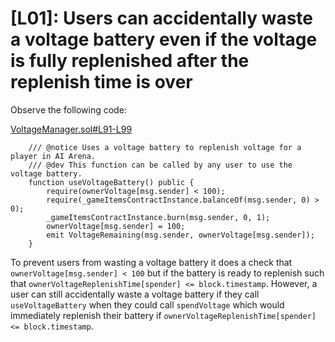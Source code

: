 # [L01]: Users can accidentally waste a voltage battery even if the voltage is fully replenished after the replenish time is over

Observe the following code:

[VoltageManager.sol#L91-L99](https://github.com/code-423n4/2024-02-ai-arena/blob/main/src/VoltageManager.sol#L91-L99)
```solidity
    /// @notice Uses a voltage battery to replenish voltage for a player in AI Arena.
    /// @dev This function can be called by any user to use the voltage battery.
    function useVoltageBattery() public {
        require(ownerVoltage[msg.sender] < 100);
        require(_gameItemsContractInstance.balanceOf(msg.sender, 0) > 0);
        _gameItemsContractInstance.burn(msg.sender, 0, 1);
        ownerVoltage[msg.sender] = 100;
        emit VoltageRemaining(msg.sender, ownerVoltage[msg.sender]);
    }
```

To prevent users from wasting a voltage battery it does a check that `ownerVoltage[msg.sender] < 100` but if the battery is ready to replenish such that `ownerVoltageReplenishTime[spender] <= block.timestamp`. However, a user can still accidentally waste a voltage battery if they call `useVoltageBattery` when they could call `spendVoltage` which would immediately replenish their battery if `ownerVoltageReplenishTime[spender] <= block.timestamp`.